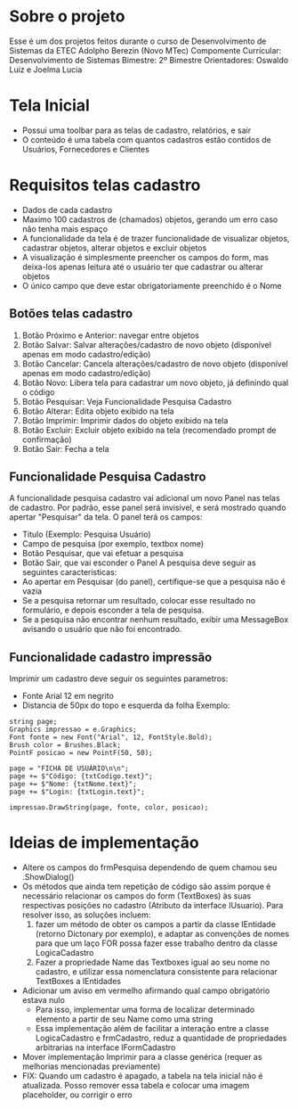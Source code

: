 # Sobre o projeto

Esse é um dos projetos feitos durante o curso de Desenvolvimento de Sistemas da ETEC Adolpho Berezin (Novo MTec)
Compomente Currícular: Desenvolvimento de Sistemas
Bimestre: 2º Bimestre
Orientadores: Oswaldo Luiz e Joelma Lucia

# Tela Inicial

-   Possui uma toolbar para as telas de cadastro, relatórios, e sair
-   O conteúdo é uma tabela com quantos cadastros estão contidos de Usuários, Fornecedores e Clientes

# Requisitos telas cadastro

-   Dados de cada cadastro
-   Maximo 100 cadastros de (chamados) objetos, gerando um erro caso não tenha mais espaço
-   A funcionalidade da tela é de trazer funcionalidade de visualizar objetos, cadastrar objetos, alterar objetos e excluir objetos
-   A visualização é simplesmente preencher os campos do form, mas deixa-los apenas leitura até o usuário ter que cadastrar ou alterar objetos
-   O único campo que deve estar obrigatoriamente preenchido é o Nome

## Botões telas cadastro

1. Botão Próximo e Anterior: navegar entre objetos
2. Botão Salvar: Salvar alterações/cadastro de novo objeto (disponível apenas em modo cadastro/edição)
3. Botão Cancelar: Cancela alterações/cadastro de novo objeto (disponível apenas em modo cadastro/edição)
4. Botão Novo: Libera tela para cadastrar um novo objeto, já definindo qual o código
5. Botão Pesquisar: Veja Funcionalidade Pesquisa Cadastro
6. Botão Alterar: Edita objeto exibido na tela
7. Botão Imprimir: Imprimir dados do objeto exibido na tela
8. Botão Excluir: Excluir objeto exibido na tela (recomendado prompt de confirmação)
9. Botão Sair: Fecha a tela

## Funcionalidade Pesquisa Cadastro

A funcionalidade pesquisa cadastro vai adicional um novo Panel nas telas de cadastro. Por padrão, esse panel será invisivel, e será mostrado quando apertar "Pesquisar" da tela.
O panel terá os campos:

-   Titulo (Exemplo: Pesquisa Usuário)
-   Campo de pesquisa (por exemplo, textbox nome)
-   Botão Pesquisar, que vai efetuar a pesquisa
-   Botão Sair, que vai esconder o Panel
    A pesquisa deve seguir as seguintes caracteristicas:
-   Ao apertar em Pesquisar (do panel), certifique-se que a pesquisa não é vazia
-   Se a pesquisa retornar um resultado, colocar esse resultado no formulário, e depois esconder a tela de pesquisa.
-   Se a pesquisa não encontrar nenhum resultado, exibir uma MessageBox avisando o usuário que não foi encontrado.

## Funcionalidade cadastro impressão

Imprimir um cadastro deve seguir os seguintes parametros:

-   Fonte Arial 12 em negrito
-   Distancia de 50px do topo e esquerda da folha
    Exemplo:

```
string page;
Graphics impressao = e.Graphics;
Font fonte = new Font("Arial", 12, FontStyle.Bold);
Brush color = Brushes.Black;
PointF posicao = new PointF(50, 50);

page = "FICHA DE USUÁRIO\n\n";
page += $"Código: {txtCodigo.text}";
page += $"Nome: {txtNome.text}";
page += $"Login: {txtLogin.text}";

impressao.DrawString(page, fonte, color, posicao);
```

# Ideias de implementação

-   Altere os campos do frmPesquisa dependendo de quem chamou seu .ShowDialog()
-   Os métodos que ainda tem repetição de código são assim porque é necessário relacionar os campos do form (TextBoxes) às suas respectivas posições no cadastro (Atributo da interface IUsuario). Para resolver isso, as soluções incluem:
    1. fazer um método de obter os campos a partir da classe IEntidade (retorno Dictonary por exemplo), e adaptar as convenções de nomes para que um laço FOR possa fazer esse trabalho dentro da classe LogicaCadastro
    2. Fazer a propriedade Name das Textboxes igual ao seu nome no cadastro, e utilizar essa nomenclatura consistente para relacionar TextBoxes a IEntidades
-   Adicionar um aviso em vermelho afirmando qual campo obrigatório estava nulo
    -   Para isso, implementar uma forma de localizar determinado elemento a partir de seu Name como uma string
    -   Essa implementação além de facilitar a interação entre a classe LogicaCadastro e frmCadastro, reduz a quantidade de propriedades arbitrarias na interface IFormCadastro
-   Mover implementação Imprimir para a classe genérica (requer as melhorias mencionadas previamente)
-   FIX: Quando um cadastro é apagado, a tabela na tela inicial não é atualizada. Posso remover essa tabela e colocar uma imagem placeholder, ou corrigir o erro
